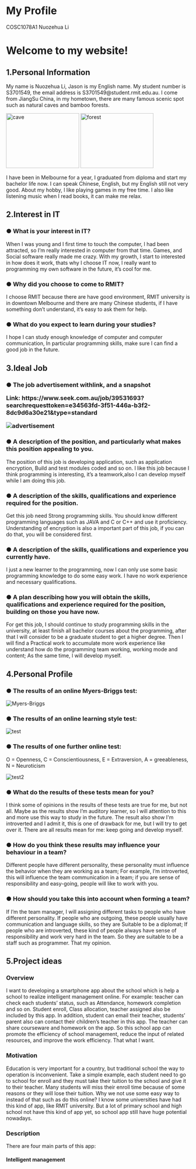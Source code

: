 <h1>My Profile</h1>
COSC1078A1
Nuozehua Li
<h1>Welcome to my website!</h1>

<html>
  <head>
  <title> My assignment 1</title>
  </head>
<body>
  <h2>1.Personal Information</h2>
  <p>My name is Nuozehua Li, Jason is my English name. 
    My student number is S3701549, the email address is S3701549@student.rmit.edu.au.
    I come from JiangSu China, in my hometown, there are many famous scenic spot such as natural caves and bamboo forests.</p>
    <img src="cave.jpg" alt="cave" width="200" height="150">
    <img src="bamboo forest.jpg" alt="forest" width="200" height="150">
    <p>I have been in Melbourne for a year, I graduated from diploma and start my bachelor life now. I can speak Chinese, English, but     my English still not very good.
    About my hobby, l like playing games in my free time. I also like listening music when I read books, it can make me relax.</p>

<h2>2.Interest in IT</h2>

  <h3>● What is your interest in IT?</h3>
  <p>When I was young and I first time to touch the computer, l had been attracted, so I’m really interested in computer from that time. Games, and Social software really made me crazy. With my growth, I start to interested in how does it work, thats why I choose IT now, l really want to programming my own software in the future, it’s cool for me.</p>
  <h3>● Why did you choose to come to RMIT? </h3>
  <p>I choose RMIT because there are have good environment, RMIT university is in downtown Melbourne and there are many Chinese students, if I have something don’t understand, it’s easy to ask them for help.   </p>
  <h3>● What do you expect to learn during your studies?</h3>
  <p>I hope I can study enough knowledge of computer and computer communication, In particular programming skills, make sure l can find a good job in the future.</p>
  
  
  <h2>3.Ideal Job</h2>
  
  <h3>● The job advertisement withlink, and a snapshot

  <p>Link: https://www.seek.com.au/job/39531693?searchrequesttoken=e34563fd-3f51-446a-b3f2-8dc9d6a30e21&type=standard </p>
  
   <img src="advertisement.PNG" alt="advertisement">

<h3> ● A description of the position, and particularly what makes this position appealing to you.</h3>

<p>The position of this job is developing application, such as application encryption, Build and test modules coded and so on. I like this job because I think programming is interesting, it’s a teamwork,also I can develop myself while l am doing this job.</p>

<h3> ● A description of the skills, qualifications and experience required for the position. </h3>
<p>Get this job need Strong programming skills. You should know different programming languages such as JAVA and C or C++ and use it proficiency. Understanding of encryption is also a important part of this job, if you can do that, you will be considered first.</p>

<h3> ● A description of the skills, qualifications and experience you currently have.</h3>

<p>I just a new learner to the programming, now l can only use some basic programming knowledge to do some easy work. I have no work experience and necessary qualifications.</p>

 <h3> ● A plan describing how you will obtain the skills, qualifications and experience required for the position, building on those you have now.</h3>

<p>For get this job, I should continue to study programming skills in the university, at least finish all bachelor courses about the programming, after that l will consider to be a graduate student to get a higher degree. Then I will find a Practical work to accumulate more work experience like understand how do the programming team working, working mode and content; As the same time, l will develop myself.</p>

<h2>4.Personal Profile</h2>
<h3> ● The results of an online Myers-Briggs test:</h3>
<img src="Myers-Briggs test.PNG" alt="Myers-Briggs">
<h3>● The results of an online learning style test: </h3>
<img src="online learning style test.PNG" alt="test">
<h3>● The results of one further online test:</h3>
<p>
O = Openness,
C = Conscientiousness,
E = Extraversion,
A = greeableness,
N = Neuroticism</p>
<img src="Big five personality test.PNG" alt="test2">

<h3>● What do the results of these tests mean for you? </h3>
<p>I think some of opinions in the results of these tests are true for me, but not all. Maybe as the results show I’m auditory learner, so I will attention to this and more use this way to study in the future. The result also show I'm introverted and I admit it, this is one of drawback for me, but l will  try to get over it. There are all results mean for me: keep going and develop myself.</p>

<h3>● How do you think these results may influence your behaviour in a team? </h3>
<p>Different people have different personality, these personality must influence the behavior when they are working as a team; 
For example, I’m introverted, this will influence the team communication in a team;
if you are sense of responsibility and easy-going, people will like to work with you. </p>

<h3>● How should you take this into account when forming a team?</h3>
<p>If I’m the team manager, I will assigning different tasks to people who have different personality. If people who are outgoing, these people usually have communication and language skills, so they are Suitable to be a diplomat; If people who are introverted, these kind of people always have sense of responsibility and work very hard in the team. So they are suitable to be a staff such as programmer.
That my opinion.</p>

<h2>5.Project ideas</h2>
<h3>Overview</h3>
<p>I want to developing a smartphone app about the school which is help a school to realize intelligent management online. For example: teacher can check each students’ status, such as Attendance, homework completion and so on. Student enroll, Class allocation, teacher assigned also be included by this app. In addition, student can email their teacher, students’ parent also can contact their children’s teacher in this app. The teacher can share courseware and homework on the app. 
So this school app can promote the efficiency of school management, reduce the input of related resources, and improve the work efficiency. That what I want.</p>
<h3>Motivation</h3>
<p>Education is very important for a country, but traditional school the way to operation is inconvenient. Take a simple example, each student need to go to school for enroll and they must take their tuition to the school and give it to their teacher. Many students will miss their enroll time because of some reasons or they will lose their tuition. Why we not use some easy way to instead of that such as do this online? I know some universities have had this kind of app, like RMIT university. But a lot of primary school and high school 
not have this kind of app yet, so school app still have huge potential nowadays.</p>
<h3>Description </h3>
<p>There are four main parts of this app:</p>
<h4>Intelligent management</h4>
